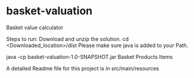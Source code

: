 # basket-valuation
Basket value calculator

Steps to run:
Download and unzip the solution.
cd <Downloaded_location>/dist
Please make sure java is added to your Path.

java -cp basket-valuation-1.0-SNAPSHOT.jar Basket Products Items

A detailed Readme file for this project is in src/main/resources
